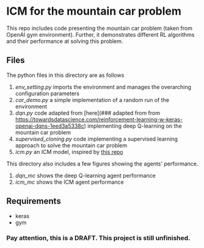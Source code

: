 # ICM for the mountain car problem


This repo includes code presenting the mountain car problem (taken from OpenAI gym environment). Further, it demonstrates different RL algorithms and their performance at solving this problem.

## Files
The python files in this directory are as follows
1. *env_setting.py* imports the environment and manages the overarching configuration parameters
2. *car_demo.py* a simple implementation of a random run of the environment
3. *dqn.py* code adapted from [here](### adapted from from https://towardsdatascience.com/reinforcement-learning-w-keras-openai-dqns-1eed3a5338c) implementing deep Q-learning on the mountain car problem
4. *supervised_cloning.py* code implementing a supervised learning approach to solve the mountain car problem
5. *icm.py* an ICM model, inspired by [this repo](https://github.com/neka-nat/async-rl-noreward/tree/3da83655745a82f3184daac746439228f40410b6)

This directory also includes a few figures showing the agents' performance.  
1. *dqn_mc* shows the deep Q-learning agent performance
2. *icm_mc* shows the ICM agent performance

## Requirements
- keras
- gym

### Pay attention, this is a DRAFT. This project is still unfinished.
